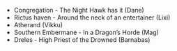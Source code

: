 - Congregation - The Night Hawk has it (Dane)
- Rictus haven - Around the neck of an entertainer (Lixi)
- Atherand (Vikku)
- Southern Embermane - In a Dragon’s Horde (Mag)
- Dreles - High Priest of the Drowned (Barnabas)